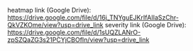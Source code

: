 heatmap link (Google Drive): https://drive.google.com/file/d/16j_TNYguEJKrIfAIIaSzChr-QkVZKOme/view?usp=drive_link
severity link (Google Drive): https://drive.google.com/file/d/1sUQZLANrO-zpSZQaZG3s21PCYjCBOfIn/view?usp=drive_link

